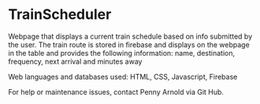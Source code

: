 # TrainScheduler
Webpage that displays a current train schedule based on info submitted by the user.
The train route is stored in firebase and displays on the webpage in the table and provides the following information:
name, destination, frequency, next arrival and minutes away

Web languages and databases used:
HTML, CSS, Javascript, Firebase

For help or maintenance issues, contact Penny Arnold via Git Hub.
